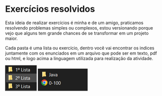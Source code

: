 # Exercícios resolvidos

<p>Esta ideia de realizar exercícios é minha e de um amigo, praticamos resolvendo problemas simples ou complexos, estou versionando porque vejo que alguns tem grande chances de se transformar em um projeto maior.</p>
<p>Cada pasta é uma lista ou exercício, dentro você vai encontrar os indices juntamente com os enunciados em um arquivo que pode ser em texto, pdf ou html, e logo acima a linguagem utilizada para realização da atividade.</p>

![Preview0](./preview0.png)
![Preview1](./preview1.png)